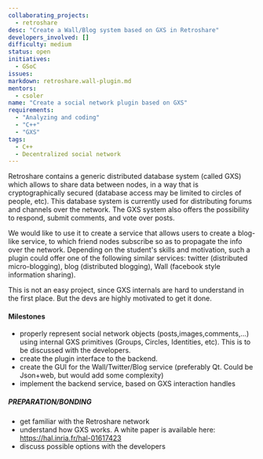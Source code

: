 ```yaml
---
collaborating_projects:
  - retroshare
desc: "Create a Wall/Blog system based on GXS in Retroshare"
developers_involved: []
difficulty: medium
status: open
initiatives:
  - GSoC
issues:
markdown: retroshare.wall-plugin.md
mentors:
  - csoler
name: "Create a social network plugin based on GXS"
requirements:
  - "Analyzing and coding"
  - "C++"
  - "GXS"
tags:
  - C++
  - Decentralized social network
---
```


Retroshare contains a generic distributed database system (called GXS) which allows to share data between nodes, 
in a way that is cryptographically secured (database access may be limited to circles of people, etc). This database 
system is currently used for distributing forums and channels over the network. The GXS system also offers 
the possibility to respond, submit comments, and vote over posts. 

We would like to use it to create a service that 
allows users to create a blog-like service, to which friend nodes subscribe so as to propagate the info over the 
network. Depending on the student's skills and motivation, such a plugin could offer one of the following similar 
services: twitter (distributed micro-blogging), blog (distributed blogging), Wall (facebook style information sharing).

This is not an easy project, since GXS internals are hard to understand in the first place. But the devs are highly motivated to get it done.

#### Milestones

* properly represent social network objects (posts,images,comments,...) using internal GXS primitives (Groups, Circles, Identities, etc). This is to be discussed with the developers.
* create the plugin interface to the backend. 
* create the GUI for the Wall/Twitter/Blog service (preferably Qt. Could be Json+web, but would add some complexity)
* implement the backend service, based on GXS interaction handles

##### PREPARATION/BONDING

* get familiar with the Retroshare network 
* understand how GXS works. A white paper is available here: https://hal.inria.fr/hal-01617423 
* discuss possible options with the developers

